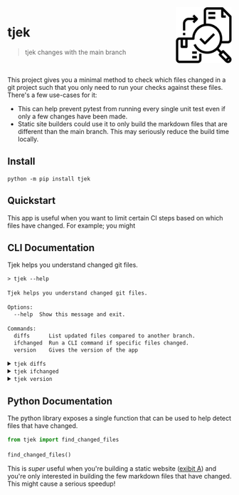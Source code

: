 <img src="icon.png" width=125 height=125 align="right">

# tjek

> tjek changes with the main branch

<br>

This project gives you a minimal method to check which files
changed in a git project such that you only need to run your
checks against these files. There's a few use-cases for it: 

- This can help prevent pytest from running every single unit 
test even if only a few changes have been made.
- Static site builders could use it to only build the
markdown files that are different than the main branch. This 
may seriously reduce the build time locally.

## Install

```
python -m pip install tjek
```

## Quickstart 

This app is useful when you want to limit certain CI steps based
on which files have changed. For example; you might

## CLI Documentation

Tjek helps you understand changed git files.

```
> tjek --help

Tjek helps you understand changed git files.

Options:
  --help  Show this message and exit.

Commands:
  diffs      List updated files compared to another branch.
  ifchanged  Run a CLI command if specific files changed.
  version    Gives the version of the app
```

<details>
  <summary><code>tjek diffs</code></summary>
  </br>

List updated files compared to another branch.

**Usage**:

```console
$ tjek diffs [OPTIONS]
```

**Options**:

* `--branch TEXT`: Branch to compare against.  [default: origin/main]
* `--help`: Show this message and exit.

</details>

<details>
  <summary><code>tjek ifchanged</code></summary>
  </br>

Run a CLI command if specific files changed.

**Usage**:

```console
$ tjek ifchanged [OPTIONS] FILES... COMMAND
```

**Arguments**:

* `FILES...`: The file to count the words in.  [required]
* `COMMAND`: Command to run if need changes are detected.  [required]

**Options**:

* `--branch TEXT`: Branch to compare against.  [default: origin/main]
* `--verbose / --no-verbose`: Show extra info.  [default: False]
* `--help`: Show this message and exit.

</details>


<details>
  <summary><code>tjek version</code></summary>
  </br>

Gives the version of the app

**Usage**:

```console
$ tjek version [OPTIONS]
```

**Options**:

* `--help`: Show this message and exit.

</details>

## Python Documentation 

The python library exposes a single function that can be used
to help detect files that have changed. 

```python
from tjek import find_changed_files

find_changed_files()
```

This is *super* useful when you're building a static website
([exibit A](https://calmcode.io)) and you're only interested 
in building the few markdown files that have changed. This might
cause a serious speedup!

